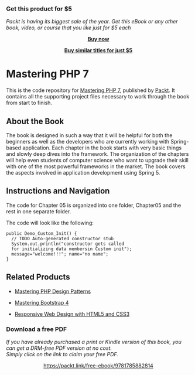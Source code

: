 
### Get this product for $5

<i>Packt is having its biggest sale of the year. Get this eBook or any other book, video, or course that you like just for $5 each</i>


<b><p align='center'>[Buy now](https://packt.link/9781785882814)</p></b>


<b><p align='center'>[Buy similar titles for just $5](https://subscription.packtpub.com/search)</p></b>


# Mastering PHP 7
This is the code repository for [Mastering PHP 7](https://www.packtpub.com/application-development/mastering-php-7?utm_source=github&utm_medium=repository&utm_content=9781785882814), published by [Packt](https://www.packtpub.com/?utm_source=github). It contains all the supporting project files necessary to work through the book from start to finish.

## About the Book
The book is designed in such a way that it will be helpful for both the beginners as well as the developers who are currently working with Spring-based application. Each chapter in the book starts with very basic things and slowly deep dives into the framework. The
organization of the chapters will help even students of computer science who want to upgrade their skill with one of the most powerful frameworks in the market. The book covers the aspects involved in application development using Spring 5.

## Instructions and Navigation
The code for Chapter 05 is organized into one folder, Chapter05 and the rest in one separate folder.

The code will look like the following:

```
public Demo_Custom_Init() {
  // TODO Auto-generated constructor stub
  System.out.println("constructor gets called
  for initializing data membersin Custom init");
  message="welcome!!!"; name="no name";
}
```
 
 ## Related Products
* [Mastering PHP Design Patterns](https://www.packtpub.com/application-development/mastering-php-design-patterns?utm_source=github&utm_medium=repository&utm_content=9781785887130)

* [Mastering Bootstrap 4](https://www.packtpub.com/web-development/mastering-bootstrap-4?utm_source=github&utm_medium=repository&utm_content=9781783981120)

* [Responsive Web Design with HTML5 and CSS3](https://www.packtpub.com/web-development/responsive-web-design-html5-and-css3?utm_source=github&utm_medium=repository&utm_content=9781849693189)



### Download a free PDF

 <i>If you have already purchased a print or Kindle version of this book, you can get a DRM-free PDF version at no cost.<br>Simply click on the link to claim your free PDF.</i>
<p align="center"> <a href="https://packt.link/free-ebook/9781785882814">https://packt.link/free-ebook/9781785882814 </a> </p>